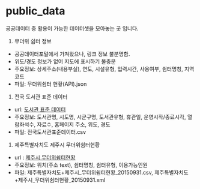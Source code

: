 # public_data
공공데이터 중 활용이 가능한 데이터셋을 모아놓는 곳 입니다.

1. 무더위 쉼터 정보
  - 공공데이터포털에서 가져왔으나, 링크 정보 불분명함.
  - 위도/경도 정보가 없어 지도에 표시하기 불충분
  - 주요정보: 상세주소(내용부실), 연도, 시설유형, 입력시간, 사용여부, 쉼터명칭, 지역코드
  - 파일: 무더위쉼터 현황(API).json
  
1. 전국 도서관 표준 데이터
  - url: [도서관 표준 데이터](https://www.data.go.kr/subMain.jsp?param=REFUQUdSSURAMTUwMTMxMDk=#/L2NvbW0vY29tbW9uU2VhcmNoL2RhdGFzZXREZXRhaWwkQF4wMTJtMSRAXnB1YmxpY0RhdGFQaz0xNTAxMzEwOSRAXmJybUNkPU9DMDAwMSRAXm9yZ0luZGV4PURBVEFTRVQ=)
  - 주요정보: 도서관명, 시도명, 시군구명, 도서관유형, 휴관일, 운영시작/종료시각, 열람좌석수, 자료수, 홈페이지 주소, 위도, 경도 
  - 파일: 전국도서관표준데이터.csv
1. 제주특별자치도 제주시 무더위쉼터현황
  - url : [제주시 무더위쉼터현황](https://www.data.go.kr/subMain.jsp?param=REFUQUAxNTAxMDgxOA==#/L2NvbW0vY29tbW9uU2VhcmNoL29yZ2luRGF0YVNldCRAXjAxMm0xJEBecHVibGljRGF0YVBrPTE1MDEwODE4JEBeYnJtQ2Q9T0MwMDA2JEBeZXhjZWxDb3VudD0wJEBeZG93bmxvYWRDb3VudD0zMiRAXm9yZ0luZGV4PURBVEEkQF5tYXhSb3dzPTEwMDAkQF5za2lwUm93cz0w)
  - 주요정보: 위치(주소 text), 쉼터명칭, 쉼터유형, 이용가능인원
  - 파일: 제주특별자치도+제주시_무더위쉼터현황_20150931.csv, 제주특별자치도+제주시_무더위쉼터현황_20150931.xml